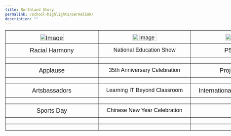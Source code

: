 ```yaml
---
title: Northland Story
permalink: /school-highlights/permalink/
description: ""
---
```

<style type="text/css">
.tg  {border-collapse:collapse;border-spacing:0;margin:0px auto;}
.tg td{border-color:black;border-style:solid;border-width:1px;font-family:Arial, sans-serif;font-size:14px;
  overflow:hidden;padding:10px 10px;word-break:normal;}
.tg th{border-color:black;border-style:solid;border-width:1px;font-family:Arial, sans-serif;font-size:14px;
  font-weight:normal;overflow:hidden;padding:10px 10px;word-break:normal;}
.tg .tg-bzci{font-size:20px;text-align:center;vertical-align:top}
.tg .tg-xnjl{font-size:20px;position:-webkit-sticky;position:sticky;text-align:center;top:-1px;vertical-align:top;
  will-change:transform}
.tg .tg-cdiy{font-size:18px;position:-webkit-sticky;position:sticky;text-align:center;top:-1px;vertical-align:top;
  will-change:transform}
.tg .tg-13pz{font-size:18px;text-align:center;vertical-align:top}
.tg .tg-60hs{font-size:20px;text-align:left;vertical-align:top}
.tg .tg-nx8p{font-size:18px;text-align:left;vertical-align:top}
</style>
<table style="undefined;table-layout: fixed; width: 903px" class="tg">
<colgroup>
<col style="width: 301px">
<col style="width: 301px">
<col style="width: 301px">
</colgroup>
<thead>
  <tr>
    <th class="tg-xnjl"><img height="22" width="77" alt="Image" src="https://drive.google.com/file/d/1XLYLeeHXHEvtmC8W7P5QgUBZ8DRxocRK/view?usp=share_link"></th>
    <th class="tg-cdiy"><img height="22" width="77" alt="Image" src="https://drive.google.com/file/d/1XLYLeeHXHEvtmC8W7P5QgUBZ8DRxocRK/view?usp=share_link"></th>
    <th class="tg-xnjl"><img height="22" width="77" alt="Image" src="https://drive.google.com/file/d/1XLYLeeHXHEvtmC8W7P5QgUBZ8DRxocRK/view?usp=share_link"></th>
  </tr>
</thead>
<tbody>
  <tr>
    <td class="tg-bzci">Racial Harmony</td>
    <td class="tg-13pz">National Education Show</td>
    <td class="tg-bzci">P5 Camp</td>
  </tr>
  <tr>
    <td class="tg-bzci"></td>
    <td class="tg-13pz"></td>
    <td class="tg-bzci"></td>
  </tr>
  <tr>
    <td class="tg-bzci">Applause</td>
    <td class="tg-13pz">35th Anniversary Celebration</td>
    <td class="tg-bzci">Project Work</td>
  </tr>
  <tr>
    <td class="tg-bzci"></td>
    <td class="tg-13pz"></td>
    <td class="tg-bzci"></td>
  </tr>
  <tr>
    <td class="tg-bzci">Artsbassadors</td>
    <td class="tg-13pz">Learning IT Beyond Classroom</td>
    <td class="tg-bzci">International Friendship Day</td>
  </tr>
  <tr>
    <td class="tg-bzci"></td>
    <td class="tg-13pz"></td>
    <td class="tg-bzci"></td>
  </tr>
  <tr>
    <td class="tg-bzci">Sports Day</td>
    <td class="tg-13pz">Chinese New Year Celebration</td>
    <td class="tg-bzci"></td>
  </tr>
  <tr>
    <td class="tg-60hs"></td>
    <td class="tg-nx8p"></td>
    <td class="tg-60hs"></td>
  </tr>
  <tr>
    <td class="tg-60hs"></td>
    <td class="tg-nx8p"></td>
    <td class="tg-60hs"></td>
  </tr>
</tbody>
</table>